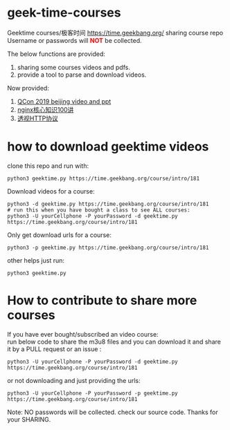 # geek-time-courses
Geektime courses/极客时间  https://time.geekbang.org/ sharing course repo<br>
Username or passwords will <font color="red"><b>NOT</b></font> be collected.<br>

The below functions are provided:
1. sharing some courses videos and pdfs.
2. provide a tool to parse and download videos.

Now provided:

 1. [QCon 2019 beijing video and ppt](courses/QCon2019Beijing/README.md) <br>
 2. [nginx核心知识100讲](courses/nginx/README.md)
 3. [透视HTTP协议](courses/透视HTTP协议/README.md)

# how to download geektime videos
clone this repo and run with:
```
python3 geektime.py https://time.geekbang.org/course/intro/181
```

Download videos for a course:
```
python3 -d geektime.py https://time.geekbang.org/course/intro/181
# run this when you have bought a class to see ALL courses:
python3 -U yourCellphone -P yourPassword -d geektime.py https://time.geekbang.org/course/intro/181
```

Only get download urls for a course:
```
python3 -p geektime.py https://time.geekbang.org/course/intro/181
```
other helps just run:
```
python3 geektime.py
```

# How to contribute to share more courses
If you have ever bought/subscribed an video course: <br>
run below code to share the m3u8 files and you can download it and share it by a PULL request or an issue :
```
python3 -U yourCellphone -P yourPassword -d geektime.py https://time.geekbang.org/course/intro/181
```
or not downloading and just providing the urls:
```
python3 -U yourCellphone -P yourPassword -p geektime.py https://time.geekbang.org/course/intro/181
```
Note: NO passwords will be collected. check our source code.  Thanks for your SHARING.

